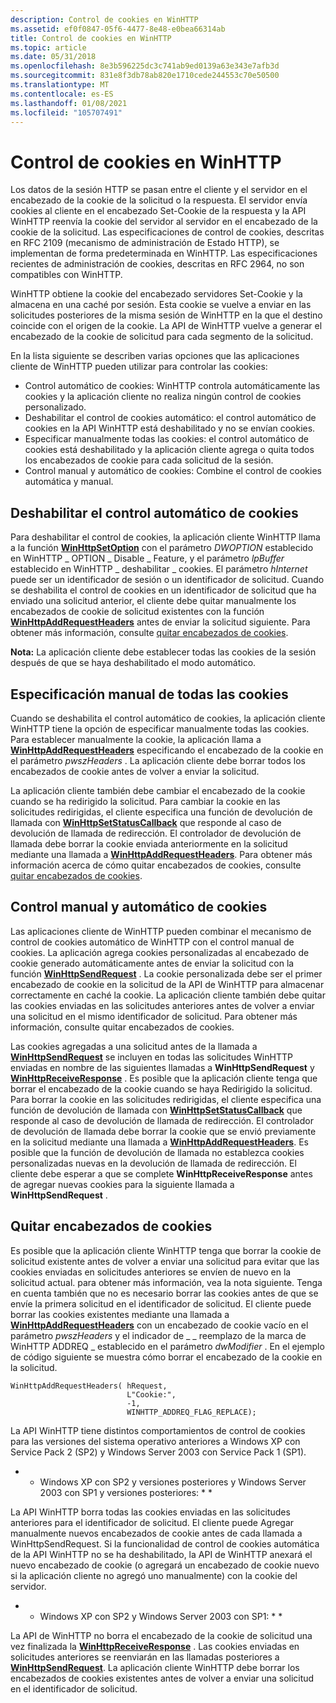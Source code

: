 ```yaml
---
description: Control de cookies en WinHTTP
ms.assetid: ef0f0847-05f6-4477-8e48-e0bea66314ab
title: Control de cookies en WinHTTP
ms.topic: article
ms.date: 05/31/2018
ms.openlocfilehash: 8e3b596225dc3c741ab9ed0139a63e343e7afb3d
ms.sourcegitcommit: 831e8f3db78ab820e1710cede244553c70e50500
ms.translationtype: MT
ms.contentlocale: es-ES
ms.lasthandoff: 01/08/2021
ms.locfileid: "105707491"
---
```

# <a name="cookie-handling-in-winhttp"></a>Control de cookies en WinHTTP

Los datos de la sesión HTTP se pasan entre el cliente y el servidor en el encabezado de la cookie de la solicitud o la respuesta. El servidor envía cookies al cliente en el encabezado Set-Cookie de la respuesta y la API WinHTTP reenvía la cookie del servidor al servidor en el encabezado de la cookie de la solicitud. Las especificaciones de control de cookies, descritas en RFC 2109 (mecanismo de administración de Estado HTTP), se implementan de forma predeterminada en WinHTTP. Las especificaciones recientes de administración de cookies, descritas en RFC 2964, no son compatibles con WinHTTP.

WinHTTP obtiene la cookie del encabezado servidores Set-Cookie y la almacena en una caché por sesión. Esta cookie se vuelve a enviar en las solicitudes posteriores de la misma sesión de WinHTTP en la que el destino coincide con el origen de la cookie. La API de WinHTTP vuelve a generar el encabezado de la cookie de solicitud para cada segmento de la solicitud.

En la lista siguiente se describen varias opciones que las aplicaciones cliente de WinHTTP pueden utilizar para controlar las cookies:

-   Control automático de cookies: WinHTTP controla automáticamente las cookies y la aplicación cliente no realiza ningún control de cookies personalizado.
-   Deshabilitar el control de cookies automático: el control automático de cookies en la API WinHTTP está deshabilitado y no se envían cookies.
-   Especificar manualmente todas las cookies: el control automático de cookies está deshabilitado y la aplicación cliente agrega o quita todos los encabezados de cookie para cada solicitud de la sesión.
-   Control manual y automático de cookies: Combine el control de cookies automática y manual.

## <a name="disabling-automatic-cookie-handling"></a>Deshabilitar el control automático de cookies

Para deshabilitar el control de cookies, la aplicación cliente WinHTTP llama a la función [**WinHttpSetOption**](/windows/desktop/api/Winhttp/nf-winhttp-winhttpsetoption) con el parámetro *DWOPTION* establecido en WinHTTP \_ OPTION \_ Disable \_ Feature, y el parámetro *lpBuffer* establecido en WinHTTP \_ deshabilitar \_ cookies. El parámetro *hInternet* puede ser un identificador de sesión o un identificador de solicitud. Cuando se deshabilita el control de cookies en un identificador de solicitud que ha enviado una solicitud anterior, el cliente debe quitar manualmente los encabezados de cookie de solicitud existentes con la función [**WinHttpAddRequestHeaders**](/windows/desktop/api/Winhttp/nf-winhttp-winhttpaddrequestheaders) antes de enviar la solicitud siguiente. Para obtener más información, consulte [quitar encabezados de cookies](#removing-cookie-headers).

**Nota:**  La aplicación cliente debe establecer todas las cookies de la sesión después de que se haya deshabilitado el modo automático.

## <a name="manually-specifying-all-cookies"></a>Especificación manual de todas las cookies

Cuando se deshabilita el control automático de cookies, la aplicación cliente WinHTTP tiene la opción de especificar manualmente todas las cookies. Para establecer manualmente la cookie, la aplicación llama a [**WinHttpAddRequestHeaders**](/windows/desktop/api/Winhttp/nf-winhttp-winhttpaddrequestheaders) especificando el encabezado de la cookie en el parámetro *pwszHeaders* . La aplicación cliente debe borrar todos los encabezados de cookie antes de volver a enviar la solicitud.

La aplicación cliente también debe cambiar el encabezado de la cookie cuando se ha redirigido la solicitud. Para cambiar la cookie en las solicitudes redirigidas, el cliente especifica una función de devolución de llamada con [**WinHttpSetStatusCallback**](/windows/desktop/api/Winhttp/nf-winhttp-winhttpsetstatuscallback) que responde al caso de devolución de llamada de redirección. El controlador de devolución de llamada debe borrar la cookie enviada anteriormente en la solicitud mediante una llamada a [**WinHttpAddRequestHeaders**](/windows/desktop/api/Winhttp/nf-winhttp-winhttpaddrequestheaders). Para obtener más información acerca de cómo quitar encabezados de cookies, consulte [quitar encabezados de cookies](#removing-cookie-headers).

## <a name="manual-and-automatic-cookie-handling"></a>Control manual y automático de cookies

Las aplicaciones cliente de WinHTTP pueden combinar el mecanismo de control de cookies automático de WinHTTP con el control manual de cookies. La aplicación agrega cookies personalizadas al encabezado de cookie generado automáticamente antes de enviar la solicitud con la función [**WinHttpSendRequest**](/windows/desktop/api/Winhttp/nf-winhttp-winhttpsendrequest) . La cookie personalizada debe ser el primer encabezado de cookie en la solicitud de la API de WinHTTP para almacenar correctamente en caché la cookie. La aplicación cliente también debe quitar las cookies enviadas en las solicitudes anteriores antes de volver a enviar una solicitud en el mismo identificador de solicitud. Para obtener más información, consulte quitar encabezados de cookies.

Las cookies agregadas a una solicitud antes de la llamada a [**WinHttpSendRequest**](/windows/desktop/api/Winhttp/nf-winhttp-winhttpsendrequest) se incluyen en todas las solicitudes WinHTTP enviadas en nombre de las siguientes llamadas a **WinHttpSendRequest** y [**WinHttpReceiveResponse**](/windows/desktop/api/Winhttp/nf-winhttp-winhttpreceiveresponse) . Es posible que la aplicación cliente tenga que borrar el encabezado de la cookie cuando se haya Redirigido la solicitud. Para borrar la cookie en las solicitudes redirigidas, el cliente especifica una función de devolución de llamada con [**WinHttpSetStatusCallback**](/windows/desktop/api/Winhttp/nf-winhttp-winhttpsetstatuscallback) que responde al caso de devolución de llamada de redirección. El controlador de devolución de llamada debe borrar la cookie que se envió previamente en la solicitud mediante una llamada a [**WinHttpAddRequestHeaders**](/windows/desktop/api/Winhttp/nf-winhttp-winhttpaddrequestheaders). Es posible que la función de devolución de llamada no establezca cookies personalizadas nuevas en la devolución de llamada de redirección. El cliente debe esperar a que se complete **WinHttpReceiveResponse** antes de agregar nuevas cookies para la siguiente llamada a **WinHttpSendRequest** .

## <a name="removing-cookie-headers"></a>Quitar encabezados de cookies

Es posible que la aplicación cliente WinHTTP tenga que borrar la cookie de solicitud existente antes de volver a enviar una solicitud para evitar que las cookies enviadas en solicitudes anteriores se envíen de nuevo en la solicitud actual. para obtener más información, vea la nota siguiente. Tenga en cuenta también que no es necesario borrar las cookies antes de que se envíe la primera solicitud en el identificador de solicitud. El cliente puede borrar las cookies existentes mediante una llamada a [**WinHttpAddRequestHeaders**](/windows/desktop/api/Winhttp/nf-winhttp-winhttpaddrequestheaders) con un encabezado de cookie vacío en el parámetro *pwszHeaders* y el indicador de \_ \_ reemplazo de la marca de WinHTTP ADDREQ \_ establecido en el parámetro *dwModifier* . En el ejemplo de código siguiente se muestra cómo borrar el encabezado de la cookie en la solicitud.

``` syntax
WinHttpAddRequestHeaders( hRequest, 
                          L"Cookie:", 
                          -1, 
                          WINHTTP_ADDREQ_FLAG_REPLACE);
```

La API WinHTTP tiene distintos comportamientos de control de cookies para las versiones del sistema operativo anteriores a Windows XP con Service Pack 2 (SP2) y Windows Server 2003 con Service Pack 1 (SP1).

* * Windows XP con SP2 y versiones posteriores y Windows Server 2003 con SP1 y versiones posteriores: * *

La API WinHTTP borra todas las cookies enviadas en las solicitudes anteriores para el identificador de solicitud. El cliente puede Agregar manualmente nuevos encabezados de cookie antes de cada llamada a WinHttpSendRequest. Si la funcionalidad de control de cookies automática de la API WinHTTP no se ha deshabilitado, la API de WinHTTP anexará el nuevo encabezado de cookie (o agregará un encabezado de cookie nuevo si la aplicación cliente no agregó uno manualmente) con la cookie del servidor.

* * Windows XP con SP2 y Windows Server 2003 con SP1: * *

La API de WinHTTP no borra el encabezado de la cookie de solicitud una vez finalizada la [**WinHttpReceiveResponse**](/windows/desktop/api/Winhttp/nf-winhttp-winhttpreceiveresponse) . Las cookies enviadas en solicitudes anteriores se reenviarán en las llamadas posteriores a [**WinHttpSendRequest**](/windows/desktop/api/Winhttp/nf-winhttp-winhttpsendrequest). La aplicación cliente WinHTTP debe borrar los encabezados de cookies existentes antes de volver a enviar una solicitud en el identificador de solicitud.

 

 



